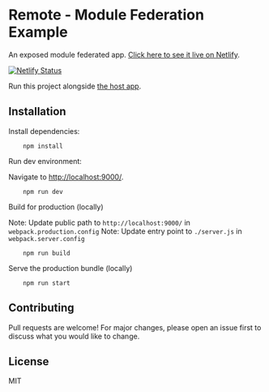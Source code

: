 # Remote - Module Federation Example

An exposed module federated app. [Click here to see it live on Netlify](https://remote-module-federation-example.netlify.app/).

[![Netlify Status](https://api.netlify.com/api/v1/badges/cf6cdaa0-edc1-488b-9844-7edb469b4eeb/deploy-status)](https://app.netlify.com/sites/remote-module-federation-example/deploys)

Run this project alongside [the host app](https://github.com/waldronmatt/host-module-federation-example).

## Installation

Install dependencies:

        npm install

Run dev environment:

Navigate to [http://localhost:9000/](http://localhost:9000/).

        npm run dev

Build for production (locally)

Note: Update public path to `http://localhost:9000/` in `webpack.production.config`
Note: Update entry point to `./server.js` in `webpack.server.config`

        npm run build

Serve the production bundle (locally)

        npm run start

## Contributing

Pull requests are welcome! For major changes, please open an issue first to discuss what you would like to change.

## License

MIT
